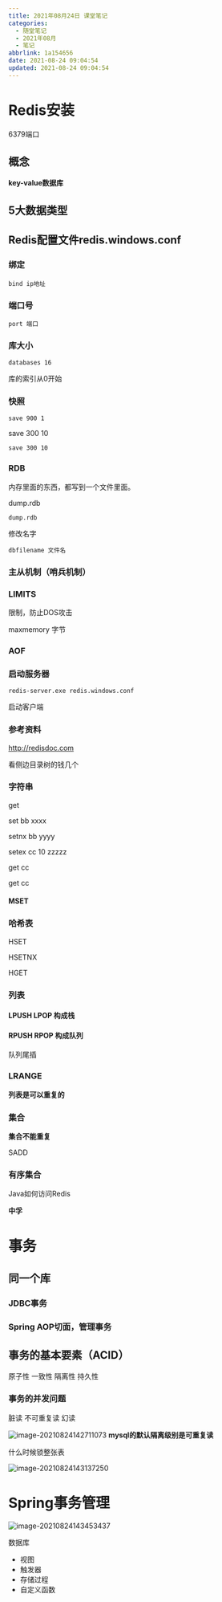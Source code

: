 ```yaml
---
title: 2021年08月24日 课堂笔记
categories:
  - 随堂笔记
  - 2021年08月
  - 笔记
abbrlink: 1a154656
date: 2021-08-24 09:04:54
updated: 2021-08-24 09:04:54
---
```

# Redis安装
6379端口



## 概念

**key-value数据库**



## 5大数据类型



## Redis配置文件redis.windows.conf

### 绑定

```
bind ip地址
```

### 端口号

```
port 端口
```

### 库大小

```
databases 16
```

库的索引从0开始

### 快照

```
save 900 1
```

save 300 10

```
save 300 10
```

### RDB

内存里面的东西，都写到一个文件里面。

dump.rdb

```
dump.rdb
```

修改名字



```
dbfilename 文件名
```

### 主从机制（哨兵机制）

### LIMITS

限制，防止DOS攻击

maxmemory 字节



### AOF



### 启动服务器

```
redis-server.exe redis.windows.conf
```

启动客户端

### 参考资料

http://redisdoc.com

看侧边目录树的钱几个

### 字符串

get

set bb xxxx

setnx bb yyyy

setex cc 10 zzzzz

get cc

get cc

#### MSET

### 哈希表

HSET

HSETNX

HGET

### 列表

#### LPUSH LPOP 构成栈

#### RPUSH RPOP 构成队列

队列尾插

### LRANGE

**列表是可以重复的**

### 集合

**集合不能重复**

SADD

### 有序集合

Java如何访问Redis


**中孚**

# 事务
## 同一个库
### JDBC事务
### Spring AOP切面，管理事务
## 事务的基本要素（ACID）
原子性
一致性
隔离性
持久性

### 事务的并发问题
脏读
不可重复读
幻读

![image-20210824142711073](https://gitee.com/XiaoLan223/images/raw/master/Blog/Sum/20210824142718.png)
**mysql的默认隔离级别是可重复读**

什么时候锁整张表

![image-20210824143137250](https://gitee.com/XiaoLan223/images/raw/master/Blog/Sum/20210824143137.png)



# Spring事务管理

![image-20210824143453437](https://gitee.com/XiaoLan223/images/raw/master/Blog/Sum/20210824143453.png)

数据库
- 视图
- 触发器
- 存储过程
- 自定义函数